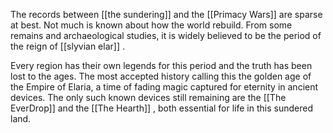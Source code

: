 
The records between [[the sundering]] and the [[Primacy Wars]] are sparse at best. Not much is known about how the world rebuild. From some remains and archaeological studies, it is widely believed  to be the period of the reign of [[slyvian elar]] . 

Every region has their own legends for this period and the truth has been lost to the ages. The most accepted history calling this the golden age of the Empire of Elaria, a time of fading magic captured for eternity in ancient devices. The only such known devices still remaining are the [[The EverDrop]] and the [[The Hearth]]  , both essential for life in this sundered land.